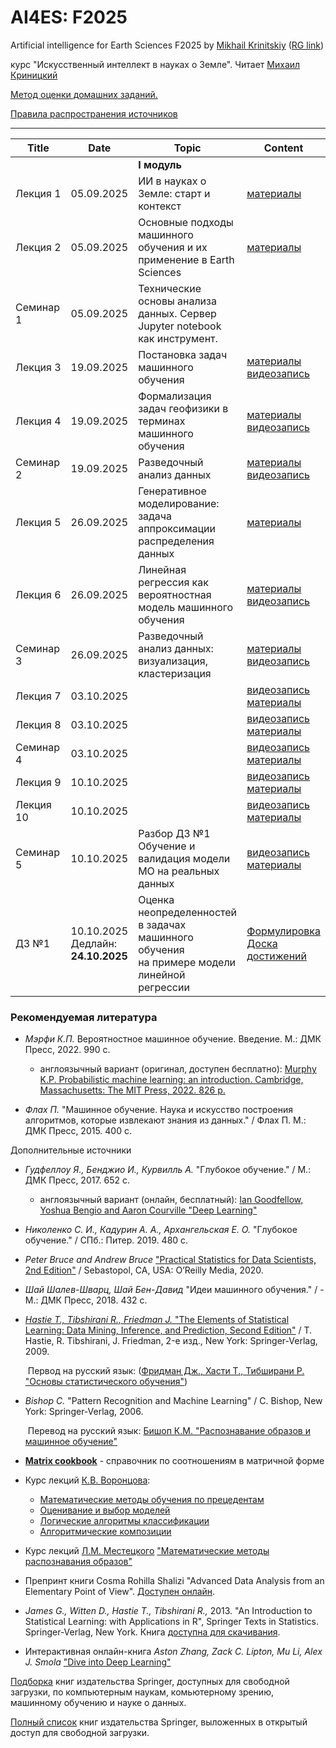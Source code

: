 # AI4ES: F2025
Artificial intelligence for Earth Sciences F2025 by [Mikhail Krinitskiy](https://sail.ocean.ru/staff/mikhail-krinitskiy) ([RG link](https://www.researchgate.net/profile/Mikhail_Krinitskiy))

курс "Искусственный интеллект в науках о Земле". Читает [Михаил Криницкий](https://sail.ocean.ru/staff/mikhail-krinitskiy)<br />

[Метод оценки домашних заданий.](./homeworks_policy.md)<br />

[Правила распространения источников](./resources_policy.md)<br />



-------

| Title | Date | Topic | Content |
| ----- | ---- | ----- | ------- |
|  |  | **I модуль** |  |
| Лекция 1 | 05.09.2025 | ИИ в науках о Земле: старт и контекст | [материалы](https://github.com/MKrinitskiy/HSE-AI4ES-F2025/tree/main/Lect01) |
| Лекция 2 | 05.09.2025 | Основные подходы машинного обучения и их применение в Earth Sciences | [материалы](https://github.com/MKrinitskiy/HSE-AI4ES-F2025/tree/main/Lect02) |
| Семинар 1 | 05.09.2025 | Технические основы анализа данных. Сервер Jupyter notebook как инструмент. |  |
| Лекция 3 | 19.09.2025 | Постановка задач машинного обучения | [материалы](https://github.com/MKrinitskiy/HSE-AI4ES-F2025/tree/main/Lect03)<br />[видеозапись](https://ml4es.ru/links/2025-09-19-hse-ai4es-lect03) |
| Лекция 4 | 19.09.2025 | Формализация задач геофизики в терминах машинного обучения | [материалы](https://github.com/MKrinitskiy/HSE-AI4ES-F2025/tree/main/Lect04)<br />[видеозапись](https://ml4es.ru/links/2025-09-19-hse-ai4es-lect04) |
| Семинар 2 | 19.09.2025 | Разведочный анализ данных | [материалы](https://github.com/MKrinitskiy/HSE-AI4ES-F2025/tree/main/Seminar02)<br />[видеозапись](https://ml4es.ru/links/2025-09-19-hse-ai4es-seminar02) |
| Лекция 5 | 26.09.2025 | Генеративное моделирование: задача аппроксимации распределения данных | [материалы](https://github.com/MKrinitskiy/HSE-AI4ES-F2025/tree/main/Lect05) |
| Лекция 6 | 26.09.2025 | Линейная регрессия как вероятностная модель машинного обучения | [материалы](https://github.com/MKrinitskiy/HSE-AI4ES-F2025/tree/main/Lect06)<br />[видеозапись](https://ml4es.ru/links/2025-09-26-hse-ai4es-lect06) |
| Семинар 3 | 26.09.2025 | Разведочный анализ данных: визуализация, кластеризация | [материалы](https://github.com/MKrinitskiy/HSE-AI4ES-F2025/tree/main/Seminar03)<br />[видеозапись](https://ml4es.ru/links/2025-09-26-hse-ai4es-seminar03) |
| Лекция 7 | 03.10.2025 |  | [видеозапись](https://ml4es.ru/links/2025-10-03-hse-ai4es-lect07)<br />[материалы](https://github.com/MKrinitskiy/HSE-AI4ES-F2025/tree/main/Lect07) |
| Лекция 8 | 03.10.2025 |  | [видеозапись](https://ml4es.ru/links/2025-10-03-hse-ai4es-lect08)<br />[материалы](https://github.com/MKrinitskiy/HSE-AI4ES-F2025/tree/main/Lect08) |
| Семинар 4 | 03.10.2025 |  | [видеозапись](https://ml4es.ru/links/2025-10-03-hse-ai4es-seminar04)<br />[материалы](https://github.com/MKrinitskiy/HSE-AI4ES-F2025/tree/main/Seminar04) |
| Лекция 9 | 10.10.2025 |  | [видеозапись](https://ml4es.ru/links/2025-10-10-hse-ai4es-lect09)<br />[материалы](https://github.com/MKrinitskiy/HSE-AI4ES-F2025/tree/main/Lect09) |
| Лекция 10 | 10.10.2025 |  | [видеозапись](2025-10-10-hse-ai4es-lect10)<br />[материалы](https://github.com/MKrinitskiy/HSE-AI4ES-F2025/tree/main/Lect10) |
| Семинар 5 | 10.10.2025 | Разбор ДЗ №1<br />Обучение и валидация модели МО на реальных данных | [видеозапись](https://ml4es.ru/links/2025-10-05-hse-ai4es-seminar05)<br />[материалы](https://github.com/MKrinitskiy/HSE-AI4ES-F2025/tree/main/Seminar05) |
| ДЗ №1 | 10.10.2025<br />Дедлайн: **24.10.2025** | Оценка неопределенностей в задачах машинного обучения<br />на примере модели линейной регрессии | [Формулировка](https://github.com/MKrinitskiy/HSE-AI4ES-F2025/tree/main/HW01)<br />[Доска достижений]() |



### Рекомендуемая литература

- *Мэрфи К.П.* Вероятностное машинное обучение. Введение. М.: ДМК Пресс, 2022. 990 с.
  - англоязычный вариант (оригинал, доступен бесплатно): [Murphy K.P. Probabilistic machine learning: an introduction. Cambridge, Massachusetts: The MIT Press, 2022. 826 p.](https://probml.github.io/pml-book/book1.html)

- *Флах П.* "Машинное обучение. Наука и искусство построения алгоритмов, которые извлекают знания из данных." / Флах П. М.: ДМК Пресс, 2015. 400 c.

Дополнительные источники

- *Гудфеллоу Я., Бенджио И., Курвилль А.* "Глубокое обучение." / М.: ДМК Пресс, 2017. 652 c.

  - англоязычный вариант (онлайн, бесплатный): [Ian Goodfellow, Yoshua Bengio and Aaron Courville "Deep Learning"](https://www.deeplearningbook.org/)

- *Николенко С. И., Кадурин А. А., Архангельская Е. О.* "Глубокое обучение." / СПб.: Питер. 2019. 480 с.

- *Peter Bruce and Andrew Bruce* ["Practical Statistics for Data Scientists, 2nd Edition"](https://www.oreilly.com/library/view/practical-statistics-for/9781492072935/) / Sebastopol, CA, USA: O’Reilly Media, 2020.

- *Шай Шалев-Шварц, Шай Бен-Давид* "Идеи машинного обучения." / - М.: ДМК Пресс, 2018. 432 c.

- [*Hastie T., Tibshirani R., Friedman J.* "The Elements of Statistical Learning: Data Mining, Inference, and Prediction, Second Edition"](https://web.stanford.edu/~hastie/Papers/ESLII.pdf) / T. Hastie, R. Tibshirani, J. Friedman, 2-е изд., New York: Springer-Verlag, 2009.

  ​	Первод на русский язык: ([Фридман Дж., Хасти Т., Тибширани Р. "Основы статистического обучения"](https://www.ozon.ru/product/osnovy-statisticheskogo-obucheniya-intellektualnyy-analiz-dannyh-logicheskiy-vyvod-i-prognozirovanie-180548799/))

- *Bishop C.* "Pattern Recognition and Machine Learning" / C. Bishop, New York: Springer-Verlag, 2006.

  ​	Перевод на русский язык: [Бишоп К.М. "Распознавание образов и машинное обучение"](https://www.ozon.ru/product/raspoznavanie-obrazov-i-mashinnoe-obuchenie-bishop-kristofer-m-180548800/)

- [**Matrix cookbook**](https://www.math.uwaterloo.ca/~hwolkowi/matrixcookbook.pdf) - справочник по соотношениям в матричной форме

- Курс лекций [К.В. Воронцова](http://www.machinelearning.ru/wiki/index.php?title=%D0%A3%D1%87%D0%B0%D1%81%D1%82%D0%BD%D0%B8%D0%BA:%D0%9A%D0%BE%D0%BD%D1%81%D1%82%D0%B0%D0%BD%D1%82%D0%B8%D0%BD_%D0%92%D0%BE%D1%80%D0%BE%D0%BD%D1%86%D0%BE%D0%B2):
  - [Математические методы обучения по прецедентам](http://www.machinelearning.ru/wiki/images/6/6d/Voron-ML-1.pdf)
  - [Оценивание и выбор моделей](http://www.machinelearning.ru/wiki/images/2/2d/Voron-ML-Modeling.pdf)
  - [Логические алгоритмы классификации](http://www.machinelearning.ru/wiki/images/3/3e/Voron-ML-Logic.pdf)
  - [Алгоритмические композиции](http://www.machinelearning.ru/wiki/images/0/0d/Voron-ML-Compositions.pdf)
  
- Курс лекций [Л.М. Местецкого](http://www.machinelearning.ru/wiki/index.php?title=%D0%A3%D1%87%D0%B0%D1%81%D1%82%D0%BD%D0%B8%D0%BA:Mest) ["Математические методы распознавания образов"](http://www.ccas.ru/frc/papers/mestetskii04course.pdf)

- Препринт книги Cosma Rohilla Shalizi "Advanced Data Analysis from an Elementary Point of View". [Доступен онлайн](https://www.stat.cmu.edu/~cshalizi/ADAfaEPoV/).

- *James G., Witten D., Hastie T., Tibshirani R.,* 2013. "An Introduction to Statistical Learning: with Applications in R", Springer Texts in Statistics. Springer-Verlag, New York. Книга [доступна для скачивания](http://faculty.marshall.usc.edu/gareth-james/ISL/ISLR%20Seventh%20Printing.pdf).

- Интерактивная онлайн-книга *Aston Zhang, Zack C. Lipton, Mu Li, Alex J. Smola* ["Dive into Deep Learning"](http://d2l.ai/) 



[Подборка](https://towardsdatascience.com/springer-has-released-65-machine-learning-and-data-books-for-free-961f8181f189) книг издательства Springer, доступных для свободной загрузки, по компьютерным наукам, комьютерному зрению, машинному обучению и науке о данных.

[Полный список](https://link.springer.com/search/page/3?facet-content-type="Book"&package=openaccess) книг издательства Springer, выложенных в открытый доступ для свободной загрузки.	